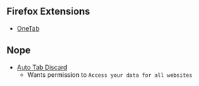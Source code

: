 ## Firefox Extensions

- [OneTab](https://addons.mozilla.org/en-US/firefox/addon/onetab/)

## Nope

- [Auto Tab Discard](https://addons.mozilla.org/en-US/firefox/addon/auto-tab-discard/?src=search)
  - Wants permission to `Access your data for all websites`
